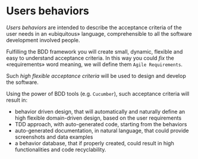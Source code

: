 # Users behaviors

*Users behaviors* are intended to describe the acceptance criteria of the user needs in an «ubiquitous» language, comprehensible to all the software development involved people.

Fulfilling the BDD framework you will create small, dynamic, flexible and easy to understand acceptance criteria. In this way you could *fix* the «requirements» word meaning, we will define them `Agile Requirements`.

Such *high flexible acceptance criteria* will be used to design and develop the software.

Using the power of BDD tools (e.g. `Cucumber`), such acceptance criteria will result in:

- behavior driven design, that will automatically and naturally define an high flexible domain-driven design, based on the user requirements
- TDD approach, with auto-generated code, starting from the behaviors
- auto-generated documentation, in natural language, that could provide screenshots and data examples
- a behavior database, that if properly created, could result in high functionalities and code recyclability.
